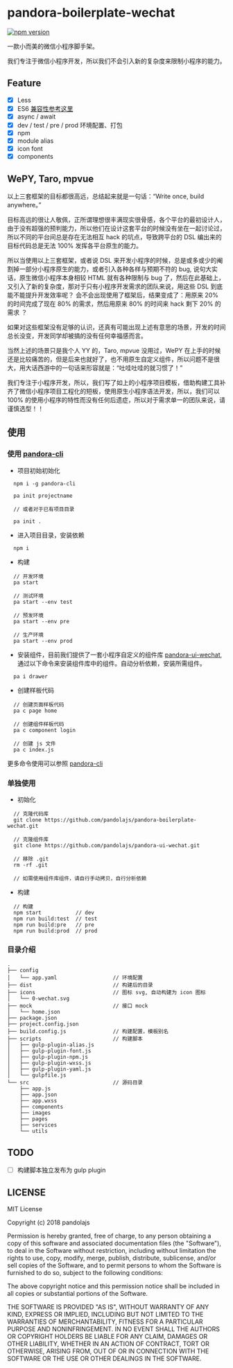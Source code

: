 # pandora-boilerplate-wechat

[![npm version](https://badge.fury.io/js/%40pandolajs%2Fpandora-boilerplate-wechat.svg)](https://badge.fury.io/js/%40pandolajs%2Fpandora-boilerplate-wechat)

一款小而美的微信小程序脚手架。

我们专注于微信小程序开发，所以我们不会引入新的复杂度来限制小程序的能力。

## Feature

- [x] Less
- [x] ES6 [兼容性参考这里](https://developers.weixin.qq.com/miniprogram/dev/devtools/details.html#%E5%AE%A2%E6%88%B7%E7%AB%AFes6-api-%E6%94%AF%E6%8C%81%E6%83%85%E5%86%B5)
- [x] async / await
- [x] dev / test / pre / prod 环境配置、打包
- [x] npm
- [x] module alias
- [x] icon font
- [x] components

## WePY, Taro, mpvue 

以上三套框架的目标都很高远，总结起来就是一句话：“Write once, build anywhere。”

目标高远的很让人敬佩，正所谓理想很丰满现实很骨感，各个平台的最初设计人，由于没有超强的预判能力，所以他们在设计这套平台的时候没有坐在一起讨论过，所以不同的平台间总是存在无法相互 hack 的坑点，导致跨平台的 DSL 编出来的目标代码总是无法 100% 发挥各平台原生的能力。

所以当使用以上三套框架，或者说 DSL 来开发小程序的时候，总是或多或少的阉割掉一部分小程序原生的能力，或者引入各种各样与预期不符的 bug, 说句大实话，原生微信小程序本身相较 HTML 就有各种限制与 bug 了，然后在此基础上，又引入了新的复杂度，那对于只有小程序开发需求的团队来说，用这些 DSL 到底能不能提升开发效率呢？ 会不会出现使用了框架后，结果变成了：用原来 20% 的时间完成了现在 80% 的需求，然后用原来 80% 的时间来 hack 剩下 20% 的需求 ？

如果对这些框架没有足够的认识，还真有可能出现上述有意思的场景，开发的时间总长没变，开发同学却被搞的没有任何幸福感而言。

当然上述的场景只是我个人 YY 的，Taro, mpvue 没用过，WePY 在上手的时候还是比较痛苦的，但是后来也就好了，也不用原生自定义组件，所以问题不是很大，用大话西游中的一句话来形容就是：“吐哇吐哇的就习惯了！”

我们专注于小程序开发，所以，我们写了如上的小程序项目模板，借助构建工具补齐了微信小程序项目工程化的短板，使用原生小程序语法开发，所以，我们可以 100% 的使用小程序的特性而没有任何后遗症，所以对于需求单一的团队来说，请谨慎选型！！

## 使用

### 使用 [pandora-cli](https://github.com/pandolajs/pandora-cli)

- 项目初始初始化

```
  npm i -g pandora-cli

  pa init projectname  

  // 或者对于已有项目目录 

  pa init .

```

- 进入项目目录，安装依赖

```
  npm i
```

- 构建

```
  // 开发环境
  pa start

  // 测试环境
  pa start --env test

  // 预发环境
  pa start --env pre

  // 生产环境
  pa start --env prod
```

- 安装组件，目前我们提供了一套小程序自定义的组件库 [pandora-ui-wechat](https://github.com/pandolajs/pandora-ui-wechat), 通过以下命令来安装组件库中的组件。自动分析依赖，安装所需组件。

```
  pa i drawer
```

- 创建样板代码

```
  // 创建页面样板代码
  pa c page home

  // 创建组件样板代码
  pa c component login

  // 创建 js 文件
  pa c index.js
```

更多命令使用可以参照 [pandora-cli](https://github.com/pandolajs/pandora-cli)

### 单独使用

- 初始化
```
  // 克隆代码库
  git clone https://github.com/pandolajs/pandora-boilerplate-wechat.git

  // 克隆组件库
  git clone https://github.com/pandolajs/pandora-ui-wechat.git

  // 移除 .git
  rm -rf .git

  // 如需使用组件库组件，请自行手动拷贝，自行分析依赖
```

- 构建

```
  // 构建
  npm start           // dev
  npm run build:test  // test
  npm run build:pre   // pre
  npm run build:prod  // prod
```

### 目录介绍

```
.
├── config
│   └── app.yaml                  // 环境配置
├── dist                          // 构建后的目录
├── icons                         // 图标 svg, 自动构建为 icon 图标
│   └── 0-wechat.svg
├── mock                          // 接口 mock 
│   └── home.json
├── package.json
├── project.config.json
├── build.config.js               // 构建配置，模板别名
├── scripts                       // 构建脚本
│   ├── gulp-plugin-alias.js
│   ├── gulp-plugin-font.js
│   ├── gulp-plugin-npm.js
│   ├── gulp-plugin-wxss.js
│   ├── gulp-plugin-yaml.js
│   └── gulpfile.js
└── src                           // 源码目录
    ├── app.js
    ├── app.json
    ├── app.wxss
    ├── components
    ├── images
    ├── pages
    ├── services
    └── utils

```

## TODO

- [ ] 构建脚本独立发布为 gulp plugin

## LICENSE

MIT License

Copyright (c) 2018 pandolajs

Permission is hereby granted, free of charge, to any person obtaining a copy
of this software and associated documentation files (the "Software"), to deal
in the Software without restriction, including without limitation the rights
to use, copy, modify, merge, publish, distribute, sublicense, and/or sell
copies of the Software, and to permit persons to whom the Software is
furnished to do so, subject to the following conditions:

The above copyright notice and this permission notice shall be included in all
copies or substantial portions of the Software.

THE SOFTWARE IS PROVIDED "AS IS", WITHOUT WARRANTY OF ANY KIND, EXPRESS OR
IMPLIED, INCLUDING BUT NOT LIMITED TO THE WARRANTIES OF MERCHANTABILITY,
FITNESS FOR A PARTICULAR PURPOSE AND NONINFRINGEMENT. IN NO EVENT SHALL THE
AUTHORS OR COPYRIGHT HOLDERS BE LIABLE FOR ANY CLAIM, DAMAGES OR OTHER
LIABILITY, WHETHER IN AN ACTION OF CONTRACT, TORT OR OTHERWISE, ARISING FROM,
OUT OF OR IN CONNECTION WITH THE SOFTWARE OR THE USE OR OTHER DEALINGS IN THE
SOFTWARE.